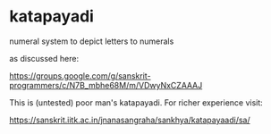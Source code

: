 # katapayadi
numeral system to depict letters to numerals 

as discussed here:

https://groups.google.com/g/sanskrit-programmers/c/N7B_mbhe68M/m/VDwyNxCZAAAJ

This is (untested) poor man's katapayadi. For richer experience visit:

https://sanskrit.iitk.ac.in/jnanasangraha/sankhya/katapayaadi/sa/
